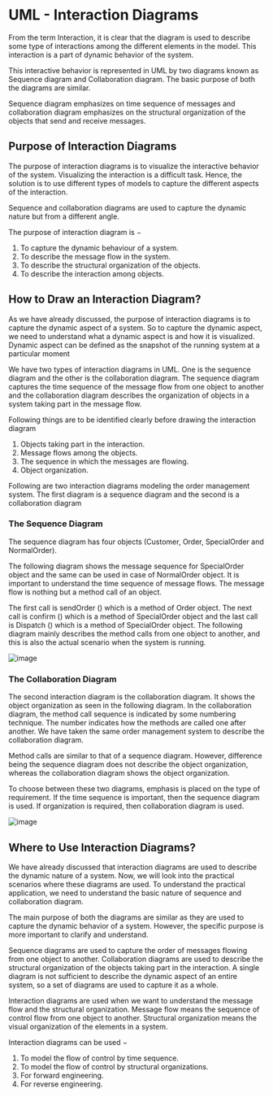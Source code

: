 # UML - Interaction Diagrams
From the term Interaction, it is clear that the diagram is used to describe some type of interactions among the different elements in the model. This interaction is a part of dynamic behavior of the system.

This interactive behavior is represented in UML by two diagrams known as Sequence diagram and Collaboration diagram. The basic purpose of both the diagrams are similar.

Sequence diagram emphasizes on time sequence of messages and collaboration diagram emphasizes on the structural organization of the objects that send and receive messages.

## Purpose of Interaction Diagrams
The purpose of interaction diagrams is to visualize the interactive behavior of the system. Visualizing the interaction is a difficult task. Hence, the solution is to use different types of models to capture the different aspects of the interaction.

Sequence and collaboration diagrams are used to capture the dynamic nature but from a different angle.

The purpose of interaction diagram is −

1. To capture the dynamic behaviour of a system.
2. To describe the message flow in the system.
3. To describe the structural organization of the objects.
4. To describe the interaction among objects.

## How to Draw an Interaction Diagram?
As we have already discussed, the purpose of interaction diagrams is to capture the dynamic aspect of a system. So to capture the dynamic aspect, we need to understand what a dynamic aspect is and how it is visualized. Dynamic aspect can be defined as the snapshot of the running system at a particular moment

We have two types of interaction diagrams in UML. One is the sequence diagram and the other is the collaboration diagram. The sequence diagram captures the time sequence of the message flow from one object to another and the collaboration diagram describes the organization of objects in a system taking part in the message flow.

Following things are to be identified clearly before drawing the interaction diagram

1. Objects taking part in the interaction.
2. Message flows among the objects.
3. The sequence in which the messages are flowing.
4. Object organization.

Following are two interaction diagrams modeling the order management system. The first diagram is a sequence diagram and the second is a collaboration diagram

### The Sequence Diagram
The sequence diagram has four objects (Customer, Order, SpecialOrder and NormalOrder).

The following diagram shows the message sequence for SpecialOrder object and the same can be used in case of NormalOrder object. It is important to understand the time sequence of message flows. The message flow is nothing but a method call of an object.

The first call is sendOrder () which is a method of Order object. The next call is confirm () which is a method of SpecialOrder object and the last call is Dispatch () which is a method of SpecialOrder object. The following diagram mainly describes the method calls from one object to another, and this is also the actual scenario when the system is running.

![image](https://user-images.githubusercontent.com/84008107/218707424-665cc7b3-e9b1-4430-b414-390d2d83a888.png)

### The Collaboration Diagram
The second interaction diagram is the collaboration diagram. It shows the object organization as seen in the following diagram. In the collaboration diagram, the method call sequence is indicated by some numbering technique. The number indicates how the methods are called one after another. We have taken the same order management system to describe the collaboration diagram.

Method calls are similar to that of a sequence diagram. However, difference being the sequence diagram does not describe the object organization, whereas the collaboration diagram shows the object organization.

To choose between these two diagrams, emphasis is placed on the type of requirement. If the time sequence is important, then the sequence diagram is used. If organization is required, then collaboration diagram is used.

![image](https://user-images.githubusercontent.com/84008107/218707545-fe4b42cc-bab9-4b91-b5ce-8a9742a7a3b4.png)

## Where to Use Interaction Diagrams?
We have already discussed that interaction diagrams are used to describe the dynamic nature of a system. Now, we will look into the practical scenarios where these diagrams are used. To understand the practical application, we need to understand the basic nature of sequence and collaboration diagram.

The main purpose of both the diagrams are similar as they are used to capture the dynamic behavior of a system. However, the specific purpose is more important to clarify and understand.

Sequence diagrams are used to capture the order of messages flowing from one object to another. Collaboration diagrams are used to describe the structural organization of the objects taking part in the interaction. A single diagram is not sufficient to describe the dynamic aspect of an entire system, so a set of diagrams are used to capture it as a whole.

Interaction diagrams are used when we want to understand the message flow and the structural organization. Message flow means the sequence of control flow from one object to another. Structural organization means the visual organization of the elements in a system.

Interaction diagrams can be used −

1. To model the flow of control by time sequence.
2. To model the flow of control by structural organizations.
3. For forward engineering.
4. For reverse engineering.
